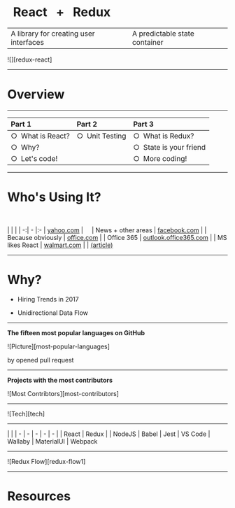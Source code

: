 # &nbsp; React &nbsp;&nbsp;+&nbsp;&nbsp; Redux

| | |
| - | - |
| A library for creating user interfaces | A predictable state container

![][redux-react]


---

# Overview

-----

| __Part 1__ | __Part 2__ | __Part 3__ |
|:---------- |:---------- |:---------- |
| &cir;&nbsp; What is React? | &cir;&nbsp; Unit Testing | &cir;&nbsp; What is Redux?
| &cir;&nbsp; Why? | | &cir;&nbsp; State is your friend
| &cir;&nbsp; Let's code! | | &cir;&nbsp; More coding!

---

# Who's Using It?

[yahoo.com]: http://yahoo.com
[facebook.com]: http://facebook.com
[office.com]: http://office.com
[outlook.office365.com]: http://outlook.office365.com
[walmart.com]: http://walmart.com
[walmart-article]: https://www.informationweek.com/devops/programming-languages/walmart-agility-enabled-with-reactjs-nodejs/d/d-id/1328676?

&nbsp;

| | |
| -:| - |:-
| [yahoo.com][yahoo.com] | &nbsp;&nbsp;&nbsp; | News + other areas
| [facebook.com][facebook.com] | | Because obviously
| [office.com][office.com] | | Office 365
| [outlook.office365.com][outlook.office365.com] | | MS likes React
| [walmart.com][walmart.com] | | [(article)][walmart-article]

---

# Why?

<!-- {{ x: step * 1200 * 1 }} -->

- Hiring Trends in 2017


- Unidirectional Data Flow


---

__The fifteen most popular languages on GitHub__

![Picture][most-popular-languages]

by opened pull request

---

__Projects with the most contributors__

![Most Contribtors][most-contributors]

---

![Tech][tech]

-----

| |
| - | - | - | - | - |
| React | Redux | | NodeJS | Babel
| Jest | VS Code | Wallaby | MaterialUI | Webpack

---

![Redux Flow][redux-flow1]

---

# Resources

